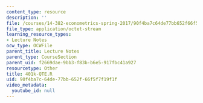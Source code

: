 ```yaml
---
content_type: resource
description: ''
file: /courses/14-382-econometrics-spring-2017/90f4ba7c64de77bb652f66f5f7f19f1f_401k-QTE.R
file_type: application/octet-stream
learning_resource_types:
- Lecture Notes
ocw_type: OCWFile
parent_title: Lecture Notes
parent_type: CourseSection
parent_uid: f2669dae-9bb3-f83b-b6e5-917fbc41a927
resourcetype: Other
title: 401k-QTE.R
uid: 90f4ba7c-64de-77bb-652f-66f5f7f19f1f
video_metadata:
  youtube_id: null
---
```

